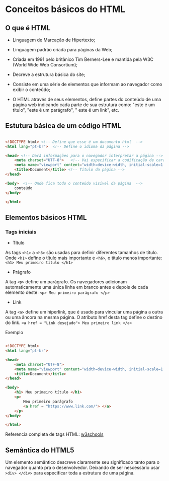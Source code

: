 # Conceitos básicos do HTML

## O que é HTML

* Linguagem de Marcação de Hipertexto;

* Linguagem padrão criada para páginas da Web;

* Criada em 1991 pelo britânico Tim Berners-Lee e mantida pela W3C (World Wide Web Consortium);

* Decreve a estrutura básica do site;

* Consiste em uma série de elementos que informam ao navegador como exibir o conteúdo;

* O HTML através de seus elementos, define partes do conteúdo de uma página web indicando cada parte de sua estrutura como: "este é um título", "este é um parágrafo", " este é um link", etc. 

## Estutura básica de um código HTML

``` html

<!DOCTYPE html> <!-- Define que esse é um documento html  -->
<html lang="pt-br">  <!-- Define o idioma da página -->

<head> <!-- Dará informações para o navegador interpretar a página -->
    <meta charset="UTF-8">   <!-- Vai especificar a codificação de caracteres no documento, o "UTF-8" é o conjunto de carcteres universal -->
    <meta name="viewport" content="width=device-width, initial-scale=1.0">   <!-- Vai fornecer ao navegador instruções de como controlar e dimensionar, fazendo com que a página se adpte a tela de qualquer dispositivo -->
    <title>Document</title> <!-- Título da página -->
</head>

<body>  <!-- Onde fica todo o conteúdo visível da página  -->
    conteúdo
</body>

</html>
```

## Elementos básicos HTML

### Tags iniciais

* Título

As tags `<h1>` a `<h6>` são usadas para definir diferentes tamanhos de título. Onde `<h1>` define o título mais importante e `<h6>`, o título menos importante: `<h1> Meu primeiro título </h1>`

* Prágrafo

A tag `<p>` define um parágrafo. Os navegadores adicionam automaticamente uma única linha em branco antes e depois de cada elemento deste: `<p> Meu primeiro parágrafo </p>`

* Link

A tag `<a>`  define um hiperlink, que é usado para vincular uma página a outra ou uma âncora na mesma página. O atributo href desta tag define o destino do link. `<a href = "Link desejado"> Meu primeiro link </a>`

Exemplo

``` html

<!DOCTYPE html> 
<html lang="pt-br">  

<head> 
    <meta charset="UTF-8">  
    <meta name="viewport" content="width=device-width, initial-scale=1.0">   
    <title>Document</title>
</head>

<body> 
    <h1> Meu primeiro título </h1>
    <p>
        Meu primeiro parágrafo
        <a href = "https://www.link.com/"> </a>
    </p>
</body>

</html>
```

Referencia completa de tags HTML: [w3schools](https://www.w3schools.com/tags/default.asp)

## Semântica do HTML5

Um elemento semântico descreve claramente seu significado tanto para o navegador quanto pra o desenvolvedor. Deixando de ser nescessário usar `>div> </div>` para especificar toda a estrutura de uma página.